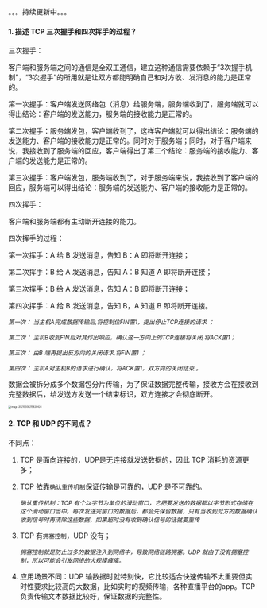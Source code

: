 。。。持续更新中。。。

#### 1. 描述 TCP 三次握手和四次挥手的过程？

三次握手：

客户端和服务端之间的通信是全双工通信，建立这种通信需要依赖于“3次握手机制”，“3次握手”的所用就是让双方都能明确自己和对方收、发消息的能力是正常的。

第一次握手：客户端发送网络包（消息）给服务端，服务端收到了，服务端就可以得出结论：客户端的发送能力，服务端的接收能力是正常的。

第二次握手：服务端发包，客户端收到了，这样客户端就可以得出结论：服务端的发送能力、客户端的接收能力是正常的。同时对于服务端；同时，对于客户端来说，我接收到了服务端的回应，客户端得出了第二个结论：服务端的接收能力、客户端的发送能力是正常的。

第三次握手：客户端发包，服务端收到了，对于服务端来说，我接收到了客户端的回应，服务端可以得出结论：服务端的发送能力、客户端的接收能力是正常的。



四次挥手：

客户端和服务端都有主动断开连接的能力。

四次挥手的过程：

第一次挥手：A 给 B 发送消息，告知 B：A 即将断开连接；

第二次挥手：B 给 A 发送消息，告知 A：B 知道 A 即将断开连接；

第三次挥手：B 给 A 发送消息，告知 A：B 即将断开连接；

第四次挥手：A 给 B 发送消息，告知 B，A 知道 B 即将断开连接。

<small>*第一次： 当主机A完成数据传输后,将控制位FIN置1，提出停止TCP连接的请求 ；*</small>

*<small>第二次： 主机B收到FIN后对其作出响应，确认这一方向上的TCP连接将关闭,将ACK置1；</small>*

*<small>第三次： 由B 端再提出反方向的关闭请求,将FIN置1 ；</small>*

*<small>第四次： 主机A对主机B的请求进行确认，将ACK置1，双方向的关闭结束.。</small>*

数据会被拆分成多个数据包分片传输，为了保证数据完整传输，接收方会在接收到完整数据后，给发送方发送一个结束标识，双方连接才会彻底断开。

<img src="/Users/liyuanmeng/Library/Application Support/typora-user-images/image-20210308215826424.png" alt="image-20210308215826424" style="zoom:33%;" />



#### 2. TCP 和 UDP 的不同点？

不同点：

1. TCP 是面向连接的，UDP是无连接就发送数据的，因此 TCP 消耗的资源更多；

2. TCP 依靠`确认重传机制`保证传输是可靠的，UDP 是不可靠的。

   *<small>确认重传机制：TCP 有个以字节为单位的滑动窗口，它把要发送的数据都以字节形式存储在这个滑动窗口当中。每次发送完窗口的数据后，都会先保留数据，只有当收到对方的数据确认收到信号时再清除这些数据，如果超时没有收到确认信号的话就要重传</small>*

3. TCP 有`拥塞控制`，UDP 没有；

   *<small>拥塞控制就是防止过多的数据注入到网络中，导致网络链路拥塞。UDP 就由于没有拥塞控制，所以可能会引发网络的大规模瘫痪。</small>*

4. 应用场景不同：UDP 输数据时就特别快，它比较适合快速传输不太重要但实时性要求比较高的大数据，比如实时的视频传输，各种直播平台的app。TCP 负责传输文本数据比较好，保证数据的完整性。


